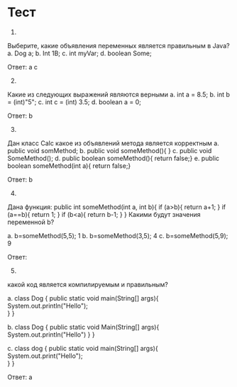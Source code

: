 ﻿# Тест
1.
Выберите, какие объявления переменных является правильным в Java?
a. Dog a;
b. Int 1B;
c. int myVar;
d. boolean Some;

Ответ: a с 

2.
Какие из следующих выражений являются верными
a. int a = 8.5;
b. int b = (int)"5";
c. int c = (int) 3.5;
d. boolean a = 0;

Ответ: b

3.
Дан класс Calc
какое из объявлений метода является корректным
a. public void somMethod;
b. public void someMethod(){ }
c. public void SomeMethod();
d. public boolean someMethod(){ return false;}
e. public boolean someMethod(int a){ return false;}

Ответ: b

4.
Дана функция:
public int someMethod(int a, int b){
	if (a>b){
		return a+1;
	}
	if (a==b){
		return 1;
	}
	if (b<a){
		return b-1;
	}
}
Какими будут значения переменной b?

a. b=someMethod(5,5); 1
b. b=someMethod(3,5); 4
c. b=someMethod(5,9); 9


Ответ:

5.
какой код является компилируемым и правильным?

a.
class Dog {
 public static void main(String[] args){
	System.out.println("Hello");		
}
}

b.
class Dog {
 public static void Main(String[] args){
	System.out.println("Hello")	
}
}

c.
class dog {
 public static void main(String[] args){
	System.out.print("Hello");		
}
}

Ответ: a
